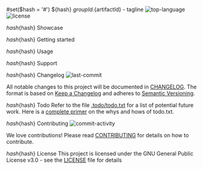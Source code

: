#set($hash = '#')
${hash} ${groupId}.${artifactId} - tagline
![top-language](https://img.shields.io/github/languages/top/avanderw/${artifactId})
![license](https://img.shields.io/github/license/avanderw/${artifactId})

${hash}${hash} Showcase

${hash}${hash} Getting started

${hash}${hash} Usage

${hash}${hash} Support

${hash}${hash} Changelog
![last-commit](https://img.shields.io/github/last-commit/avanderw/${artifactId})
 
All notable changes to this project will be documented in [CHANGELOG](CHANGELOG.md). 
The format is based on [Keep a Changelog](https://keepachangelog.com/en/1.0.0/) 
and adheres to [Semantic Versioning](https://semver.org/spec/v2.0.0.html).

${hash}${hash} Todo
Refer to the file [.todo/todo.txt](.todo/todo.txt) for a list of potential future work.
Here is a [complete primer](https://github.com/todotxt/todo.txt) on the whys and hows of todo.txt.

${hash}${hash} Contributing
![commit-activity](https://img.shields.io/github/commit-activity/y/avanderw/${artifactId})
 
We love contributions! Please read [CONTRIBUTING](CONTRIBUTING.md) for details on how to contribute.

${hash}${hash} License 
This project is licensed under the GNU General Public License v3.0 - see the [LICENSE](LICENSE) file for details
